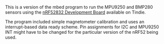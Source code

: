 This is a version of the mbed program to run the MPU9250 and BMP280 sensors using the [nRF52832 Development Board](https://www.tindie.com/products/onehorse/nrf52832-development-board/) available on Tindie.

The program included simple magnetometer calibration and uses an interrupt-based data ready scheme. Pin assignments for I2C and MPU9250 INT might have to be changed for the particular version of the nRF52 being used.
